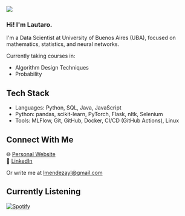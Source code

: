![](https://komarev.com/ghpvc/?username=lmendezayl&abbreviated=true&color=314d7d)

### Hi! I'm Lautaro.
I'm a Data Scientist at University of Buenos Aires (UBA), focused on mathematics, statistics, and neural networks.

Currently taking courses in:
- Algorithm Design Techniques
- Probability

## Tech Stack
- Languages: Python, SQL, Java, JavaScript
- Python: pandas, scikit-learn, PyTorch, Flask, nltk, Selenium
- Tools: MLFlow, Git, GitHub, Docker, CI/CD (GitHub Actions), Linux


## Connect With Me
🌐 [Personal Website](https://lmendezayl.github.io)  
💼 [LinkedIn](https://linkedin.com/in/lmendezayala)  

Or write me at lmendezayl@gmail.com

## Currently Listening
[![Spotify](https://spotify-github-profile.kittinanx.com/api/view?uid=roguesir360&cover_image=true&theme=novatorem&show_offline=false&background_color=121212&interchange=false&bar_color_cover=true&bar_color=53b14f)](https://open.spotify.com/user/roguesir360)
